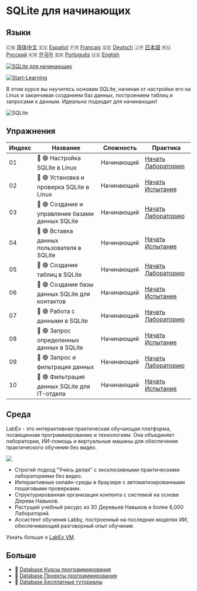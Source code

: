 # SQLite для начинающих

## Языки

🇨🇳 [简体中文](README_zh.md) 🇪🇸 [Español](README_es.md) 🇫🇷 [Français](README_fr.md) 🇩🇪 [Deutsch](README_de.md) 🇯🇵 [日本語](README_ja.md) 🇷🇺 [Русский](README_ru.md) 🇰🇷 [한국어](README_ko.md) 🇧🇷 [Português](README_pt.md) 🇺🇸 [English](README.md) 

[![SQLite для начинающих](https://cover-creator.labex.io/sqlite-for-beginners.png?lang=ru)](https://labex.io/ru/courses/sqlite-for-beginners)

[![Start-Learning](https://img.shields.io/badge/Start-Learning-whitesmoke?style=for-the-badge)](https://labex.io/ru/courses/sqlite-for-beginners)

В этом курсе вы научитесь основам SQLite, начиная от настройки его на Linux и заканчивая созданием баз данных, построением таблиц и запросами к данным. Идеально подходит для начинающих!

![SQLite](https://img.shields.io/badge/SQLite-whitesmoke?style=for-the-badge&logo=sqlite)


## Упражнения

|   Индекс | Название                                         | Сложность   | Практика                                                                                                                            |
|----------|--------------------------------------------------|-------------|-------------------------------------------------------------------------------------------------------------------------------------|
|       01 | 📖 🟢 Настройка SQLite в Linux                   | Начинающий  | <a target='_blank' href='https://labex.io/ru/tutorials/sqlite-setting-up-sqlite-in-linux-552335'>Начать Лабораторию</a>             |
|       02 | 🎯 🟢 Установка и проверка SQLite в Linux        | Начинающий  | <a target='_blank' href='https://labex.io/ru/tutorials/sqlite-install-and-verify-sqlite-on-linux-552579'>Начать Испытание</a>       |
|       03 | 📖 🟢 Создание и управление базами данных SQLite | Начинающий  | <a target='_blank' href='https://labex.io/ru/tutorials/sqlite-creating-and-managing-sqlite-databases-552337'>Начать Лабораторию</a> |
|       04 | 🎯 🟢 Вставка данных пользователя в SQLite       | Начинающий  | <a target='_blank' href='https://labex.io/ru/tutorials/insert-user-data-into-sqlite-552580'>Начать Испытание</a>                    |
|       05 | 📖 🟢 Создание таблиц в SQLite                   | Начинающий  | <a target='_blank' href='https://labex.io/ru/tutorials/sqlite-building-tables-in-sqlite-552336'>Начать Лабораторию</a>              |
|       06 | 🎯 🟢 Создание базы данных SQLite для контактов  | Начинающий  | <a target='_blank' href='https://labex.io/ru/tutorials/sqlite-build-sqlite-database-for-contacts-552582'>Начать Испытание</a>       |
|       07 | 📖 🟢 Работа с данными в SQLite                  | Начинающий  | <a target='_blank' href='https://labex.io/ru/tutorials/sqlite-working-with-data-in-sqlite-552340'>Начать Лабораторию</a>            |
|       08 | 🎯 🟢 Запрос определенных данных в SQLite        | Начинающий  | <a target='_blank' href='https://labex.io/ru/tutorials/sqlite-query-specific-data-in-sqlite-552586'>Начать Испытание</a>            |
|       09 | 📖 🟢 Запрос и фильтрация данных                 | Начинающий  | <a target='_blank' href='https://labex.io/ru/tutorials/sqlite-querying-and-filtering-data-552338'>Начать Лабораторию</a>            |
|       10 | 🎯 🟢 Фильтрация данных SQLite для IT-отдела     | Начинающий  | <a target='_blank' href='https://labex.io/ru/tutorials/sqlite-filter-sqlite-data-for-it-department-552585'>Начать Испытание</a>     |

## Среда

LabEx - это интерактивная практическая обучающая платформа, посвященная программированию и технологиям. Она объединяет лаборатории, ИИ-помощь и виртуальные машины для обеспечения практического обучения без видео.

![](https://tutorial-screenshot.getvm.io/images/vm-1725247253.png)

- Строгий подход "Учись делая" с эксклюзивными практическими лабораториями без видео.
- Интерактивные онлайн-среды в браузере с автоматизированными пошаговыми проверками.
- Структурированная организация контента с системой на основе Дерева Навыков.
- Растущий учебный ресурс из 30 Деревьев Навыков и более 6,000 Лабораторий.
- Ассистент обучения Labby, построенный на последних моделях ИИ, обеспечивающий разговорный опыт обучения.

Узнать больше о [LabEx VM](https://support.labex.io/using-labex/virtual-machine).

## Больше

- 🔗 [Database Курсы программирования](https://github.com/labex-labs/awesome-programming-courses)
- 🔗 [Database Проекты программирования](https://github.com/labex-labs/awesome-programming-projects)
- 🔗 [Database Бесплатные туториалы](https://github.com/labex-labs/database-free-tutorials)

